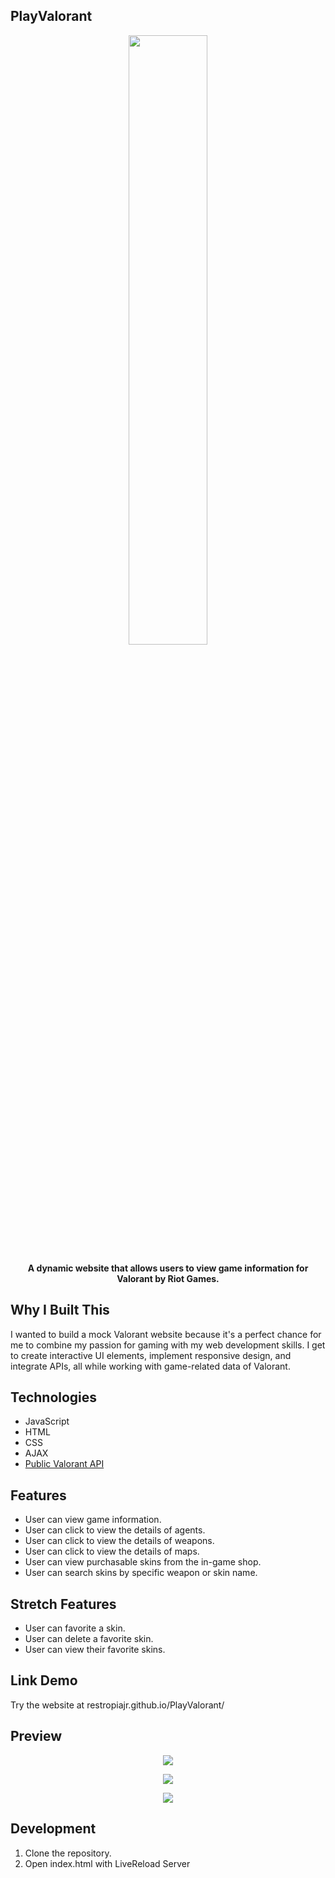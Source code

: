 ## PlayValorant

<p align="center">
  <img src="https://github.com/restropiajr/PlayValorant/assets/66459527/ce53fc3e-8adc-4dec-ad07-6568b26a0144" width=50% height=50%>
</p>

<div align="center">
  
 **A dynamic website that allows users to view game information for Valorant by Riot Games.**
 
</div>

## Why I Built This

I wanted to build a mock Valorant website because it's a perfect chance for me to combine my passion for gaming with my web development skills. I get to create interactive UI elements, implement responsive design, and integrate APIs, all while working with game-related data of Valorant.

## Technologies

- JavaScript
- HTML
- CSS
- AJAX
- [Public Valorant API](https://valorant-api.com/)

## Features

- User can view game information.
- User can click to view the details of agents.
- User can click to view the details of weapons.
- User can click to view the details of maps.
- User can view purchasable skins from the in-game shop.
- User can search skins by specific weapon or skin name.

## Stretch Features

- User can favorite a skin.
- User can delete a favorite skin.
- User can view their favorite skins.
  
## Link Demo

Try the website at restropiajr.github.io/PlayValorant/

## Preview

<p align="center">
  <img src="https://github.com/restropiajr/PlayValorant/assets/66459527/b7c2dd88-7463-4182-8b7a-7df6868e2824">
</p>

<p align="center">
  <img src="https://github.com/restropiajr/PlayValorant/assets/66459527/04e7e7b9-b495-401c-83d8-b824851edc76")>
</p>

<p align="center">
  <img src="https://github.com/restropiajr/PlayValorant/assets/66459527/12c94287-19b6-4dbc-9dd8-0f26c218e7f9")>
</p>

## Development

1. Clone the repository.
2. Open index.html with LiveReload Server
